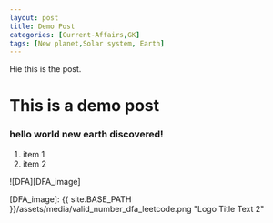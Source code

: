 ```yaml
---
layout: post
title: Demo Post
categories: [Current-Affairs,GK]
tags: [New planet,Solar system, Earth]
---
```


Hie this is the post. 

# This is a demo post 

### hello world new earth discovered!

1. item 1
1. item 2

![DFA][DFA_image]

[DFA_image]: {{ site.BASE_PATH }}/assets/media/valid_number_dfa_leetcode.png "Logo Title Text 2"